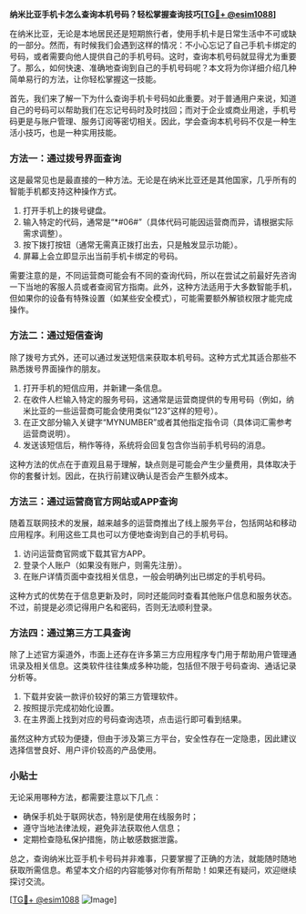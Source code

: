 **纳米比亚手机卡怎么查询本机号码？轻松掌握查询技巧[[TG💪+ @esim1088](https://t.me/s/esim1088)]**

在纳米比亚，无论是本地居民还是短期旅行者，使用手机卡是日常生活中不可或缺的一部分。然而，有时候我们会遇到这样的情况：不小心忘记了自己手机卡绑定的号码，或者需要向他人提供自己的手机号码。这时，查询本机号码就显得尤为重要了。那么，如何快速、准确地查询到自己的手机号码呢？本文将为你详细介绍几种简单易行的方法，让你轻松掌握这一技能。

首先，我们来了解一下为什么查询手机卡号码如此重要。对于普通用户来说，知道自己的号码可以帮助我们在忘记号码时及时找回；而对于企业或商业用途，手机号码更是与账户管理、服务订阅等密切相关。因此，学会查询本机号码不仅是一种生活小技巧，也是一种实用技能。

### 方法一：通过拨号界面查询

这是最常见也是最直接的一种方法。无论是在纳米比亚还是其他国家，几乎所有的智能手机都支持这种操作方式。

1. 打开手机上的拨号键盘。
2. 输入特定的代码，通常是“*#06#”（具体代码可能因运营商而异，请根据实际需求调整）。
3. 按下拨打按钮（通常无需真正拨打出去，只是触发显示功能）。
4. 屏幕上会立即显示出当前手机卡绑定的号码。

需要注意的是，不同运营商可能会有不同的查询代码，所以在尝试之前最好先咨询一下当地的客服人员或者查阅官方指南。此外，这种方法适用于大多数智能手机，但如果你的设备有特殊设置（如某些安全模式），可能需要额外解锁权限才能完成操作。

### 方法二：通过短信查询

除了拨号方式外，还可以通过发送短信来获取本机号码。这种方式尤其适合那些不熟悉拨号界面操作的朋友。

1. 打开手机的短信应用，并新建一条信息。
2. 在收件人栏输入特定的服务号码，这通常是运营商提供的专用号码（例如，纳米比亚的一些运营商可能会使用类似“123”这样的短号）。
3. 在正文部分输入关键字“MYNUMBER”或者其他指定指令词（具体词汇需参考运营商说明）。
4. 发送该短信后，稍作等待，系统将会回复包含你当前手机号码的消息。

这种方法的优点在于直观且易于理解，缺点则是可能会产生少量费用，具体取决于你的套餐计划。因此，在执行前建议确认是否会产生额外成本。

### 方法三：通过运营商官方网站或APP查询

随着互联网技术的发展，越来越多的运营商推出了线上服务平台，包括网站和移动应用程序。利用这些工具也可以方便地查询到自己的手机号码。

1. 访问运营商官网或下载其官方APP。
2. 登录个人账户（如果没有账户，则需先注册）。
3. 在账户详情页面中查找相关信息，一般会明确列出已绑定的手机号码。

这种方式的优势在于信息更新及时，同时还能同时查看其他账户信息和服务状态。不过，前提是必须记得用户名和密码，否则无法顺利登录。

### 方法四：通过第三方工具查询

除了上述官方渠道外，市面上还存在许多第三方应用程序专门用于帮助用户管理通讯录及相关信息。这类软件往往集成多种功能，包括但不限于号码查询、通话记录分析等。

1. 下载并安装一款评价较好的第三方管理软件。
2. 按照提示完成初始化设置。
3. 在主界面上找到对应的号码查询选项，点击运行即可看到结果。

虽然这种方式较为便捷，但由于涉及第三方平台，安全性存在一定隐患，因此建议选择信誉良好、用户评价较高的产品使用。

### 小贴士

无论采用哪种方法，都需要注意以下几点：

- 确保手机处于联网状态，特别是使用在线服务时；
- 遵守当地法律法规，避免非法获取他人信息；
- 定期检查隐私保护措施，防止敏感数据泄露。

总之，查询纳米比亚手机卡号码并非难事，只要掌握了正确的方法，就能随时随地获取所需信息。希望本文介绍的内容能够对你有所帮助！如果还有疑问，欢迎继续探讨交流。

[[TG💪+ @esim1088](https://t.me/s/esim1088) ![Image](https://i.postimg.cc/4NQfJmqS/Snipaste-2025-05-13-00-14-12.png)]